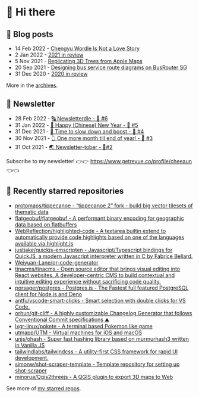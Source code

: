 # 👋 Hi there

## 📝 Blog posts

<!-- feed start -->
- 14 Feb 2022 - [Chengyu Wordle Is Not a Love Story](https://cheeaun.com/blog/2022/02/chengyu-wordle-is-not-a-love-story/)
- 2 Jan 2022 - [2021 in review](https://cheeaun.com/blog/2022/01/2021-in-review/)
- 5 Nov 2021 - [Replicating 3D Trees from Apple Maps](https://cheeaun.com/blog/2021/11/replicating-3d-trees-apple-maps/)
- 20 Sep 2021 - [Designing bus service route diagrams on BusRouter SG](https://cheeaun.com/blog/2021/09/bus-service-route-diagrams-busrouter-sg/)
- 31 Dec 2020 - [2020 in review](https://cheeaun.com/blog/2020/12/2020-in-review/)
<!-- feed end -->

More in the [archives](https://cheeaun.com/blog/archives/).

## 📰 Newsletter

<!-- newsletter start -->
- 28 Feb 2022 - [🔠 Newsletterdle - 🥫 #6](https://www.getrevue.co/profile/cheeaun/issues/newsletterdle-6-1014288)
- 31 Jan 2022 - [🧧 Happy (Chinese) New Year - 🥫 #5](https://www.getrevue.co/profile/cheeaun/issues/happy-chinese-new-year-5-963222)
- 31 Dec 2021 - [🥃 Time to slow down and boost - 🥫 #4](https://www.getrevue.co/profile/cheeaun/issues/time-to-slow-down-and-boost-4-906334)
- 30 Nov 2021 - [👆 One more month till end of year! - 🥫 #3](https://www.getrevue.co/profile/cheeaun/issues/one-more-month-till-end-of-year-3-835833)
- 31 Oct 2021 - [🌏 Newsletter-tober - 🥫#2](https://www.getrevue.co/profile/cheeaun/issues/newsletter-tober-2-788703)
<!-- newsletter end -->

Subscribe to my newsletter! 👉👉 https://www.getrevue.co/profile/cheeaun 👈👈

## 🌟 Recently starred repositories

<!-- starred repos start -->
- [protomaps/tippecanoe - “tippecanoe 2” fork - build big vector tilesets of thematic data](https://github.com/protomaps/tippecanoe)
- [flatgeobuf/flatgeobuf - A performant binary encoding for geographic data based on flatbuffers](https://github.com/flatgeobuf/flatgeobuf)
- [WebReflection/highlighted-code - A textarea builtin extend to automatically provide code highlights based on one of the languages available via highlight.js](https://github.com/WebReflection/highlighted-code)
- [justjake/quickjs-emscripten - Javascript/Typescript bindings for QuickJS, a modern Javascript interpreter written in C by Fabrice Bellard.](https://github.com/justjake/quickjs-emscripten)
- [Weiyuan-Lane/qr-code-generator](https://github.com/Weiyuan-Lane/qr-code-generator)
- [tinacms/tinacms - Open source editor that brings visual editing into React websites. A developer-centric CMS to build contextual and intuitive editing experience without sacrificing code quality.](https://github.com/tinacms/tinacms)
- [porsager/postgres - Postgres.js - The Fastest full featured PostgreSQL client for Node.js and Deno](https://github.com/porsager/postgres)
- [antfu/vscode-smart-clicks - Smart selection with double clicks for VS Code.](https://github.com/antfu/vscode-smart-clicks)
- [orhun/git-cliff - A highly customizable Changelog Generator that follows Conventional Commit specifications ⛰️ ](https://github.com/orhun/git-cliff)
- [lxgr-linux/pokete - A terminal based Pokemon like game](https://github.com/lxgr-linux/pokete)
- [utmapp/UTM - Virtual machines for iOS and macOS](https://github.com/utmapp/UTM)
- [unjs/ohash - Super fast hashing library based on murmurhash3 written in Vanilla JS](https://github.com/unjs/ohash)
- [tailwindlabs/tailwindcss - A utility-first CSS framework for rapid UI development.](https://github.com/tailwindlabs/tailwindcss)
- [simonw/shot-scraper-template - Template repository for setting up shot-scraper](https://github.com/simonw/shot-scraper-template)
- [minorua/Qgis2threejs - A QGIS plugin to export 3D maps to Web](https://github.com/minorua/Qgis2threejs)
<!-- starred repos end -->

See more of [my starred repos](https://github.com/stars/cheeaun/).